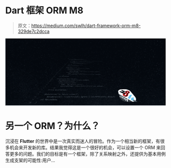 # Dart 框架 ORM M8

> 原文：<https://medium.com/swlh/dart-framework-orm-m8-329de7c2dcca>

![](img/9df66a0290faa1d692f03c5d1c6121da.png)

# 另一个 ORM？为什么？

沉浸在 **Flutter** 的世界中是一次真实而迷人的冒险。作为一个相当新的框架，有很多机会来开发新的库。结果我觉得这是一个很好的机会，可以设置一个 ORM 来回答更多的问题。我们的目标是有一个框架，除了关系映射之外，还提供为基本用例生成支架的可能性:用户…